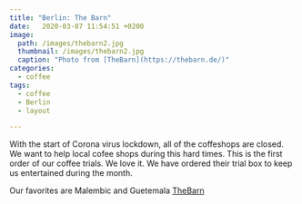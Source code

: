 ```yaml
---
title: "Berlin: The Barn"
date:   2020-03-07 11:54:51 +0200
image: 
  path: /images/thebarn2.jpg
  thumbnail: /images/thebarn2.jpg
  caption: "Photo from [TheBarn](https://thebarn.de/)"
categories:
  - coffee
tags:
  - coffee
  - Berlin
  - layout

---
```


With the start of Corona virus lockdown, all of the coffeshops are closed. We want to help local cofee shops during this hard times.
This is the first order of our coffee trials. We love it. We have ordered their trial box to keep us entertained during the month.

Our favorites are Malembic and Guetemala [TheBarn](https://thebarn.de/collections/beans/products/special-subcription-offer/)


